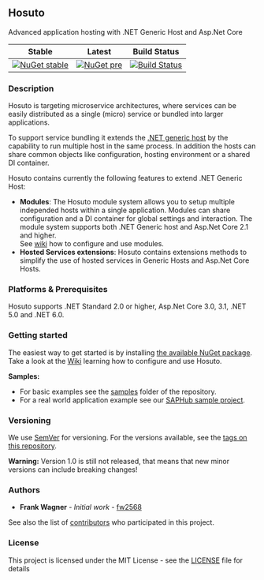 ## Hosuto
Advanced application hosting with .NET Generic Host and Asp.Net Core

Stable                     |  Latest                   |  Build Status
---------------------------|---------------------------|---------------------------
[![NuGet stable](https://img.shields.io/nuget/v/Dbosoft.Hosuto.svg?style=flat-square)](https://www.nuget.org/packages/Dbosoft.Hosuto) | [![NuGet pre](https://img.shields.io/nuget/vpre/Dbosoft.Hosuto.svg?style=flat-square)](https://www.nuget.org/packages/Dbosoft.Hosuto) | [![Build Status](https://dev.azure.com/dbosoft/public/_apis/build/status/dbosoft.Hosuto?branchName=master)](https://dev.azure.com/dbosoft/public/_build/latest?definitionId=32&branchName=master)


### Description

Hosuto is targeting microservice architectures, where services can be easily distributed as a single (micro) service or bundled into larger applications. 

To support service bundling it extends the [.NET generic host](https://docs.microsoft.com/en-us/dotnet/core/extensions/generic-host) by the capability to run multiple host in the same process. In addition the hosts can share common objects like configuration, hosting environment or a shared DI container. 

Hosuto contains currently the following features to extend .NET Generic Host: 

- **Modules**: The Hosuto module system allows you to setup multiple independed hosts within a single application. Modules can share configuration and a DI container for global settings and interaction. The module system supports both .NET Generic host and Asp.Net Core 2.1 and higher.  
  See [wiki](https://github.com/dbosoft/Hosuto/wiki/Modules) how to configure and use modules. 
- **Hosted Services extensions**: Hosuto contains extensions methods to simplify the use of hosted services in Generic Hosts and Asp.Net Core Hosts. 



### Platforms & Prerequisites

Hosuto supports .NET Standard 2.0 or higher, Asp.Net Core 3.0, 3.1, .NET 5.0 and .NET 6.0.

### Getting started

The easiest way to get started is by installing [the available NuGet package](https://www.nuget.org/packages/Dbosoft.Hosuto). 
Take a look at the [Wiki](https://github.com/dbosoft/Hosuto/wiki) learning how to configure and use Hosuto.

**Samples:**

* For basic examples see the [samples](https://github.com/dbosoft/Hosuto/tree/master/samples) folder of the repository. 
* For a real world application example see our [SAPHub sample project](https://github.com/dbosoft/SAPHub).


### Versioning

We use [SemVer](http://semver.org/) for versioning. For the versions available, see the [tags on this repository](https://github.com/dbosoft/Hosuto/tags).  

**Warning:**
Version 1.0 is still not released, that means that new minor versions can include breaking changes!



### Authors

* **Frank Wagner** - *Initial work* - [fw2568](https://github.com/fw2568)

See also the list of [contributors](https://github.com/Dbosoft/Hosuto/contributors) who participated in this project.



### License

This project is licensed under the MIT License - see the [LICENSE](LICENSE) file for details


